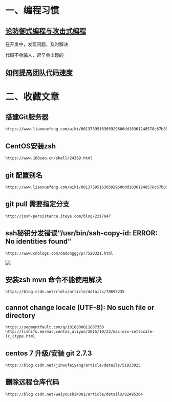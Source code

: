 # 一、编程习惯

## [论防御式编程与攻击式编程](https://www.cnblogs.com/kmsfan/p/3841595.html)

在开发中，发现问题，及时解决<br>

代码不会骗人，迟早会出现的

## [如何提高团队代码速度](https://mp.weixin.qq.com/s/NEs8zO14ZgLTWwyUIwMyqQ)



# 二、收藏文章

## 搭建Git服务器

~~~
https://www.liaoxuefeng.com/wiki/0013739516305929606dd18361248578c67b8067c8c017b000/00137583770360579bc4b458f044ce7afed3df579123eca000
~~~

## CentOS安装zsh

~~~
https://www.168seo.cn/shell/24369.html
~~~

## git 配置别名
~~~
https://www.liaoxuefeng.com/wiki/0013739516305929606dd18361248578c67b8067c8c017b000/001375234012342f90be1fc4d81446c967bbdc19e7c03d3000
~~~
## git pull 需要指定分支
~~~
http://josh-persistence.iteye.com/blog/2217847
~~~
## ssh秘钥分发错误“/usr/bin/ssh-copy-id: ERROR: No identities found"
~~~
https://www.cnblogs.com/dadonggg/p/7520321.html
~~~

![](https://i.loli.net/2018/09/09/5b949279d78e2.png)

## 安装zsh mvn 命令不能使用解决
~~~
https://blog.csdn.net/rlmls/article/details/78695235
~~~
## cannot change locale (UTF-8): No such file or directory
~~~
https://segmentfault.com/q/1010000011807350
http://lishifu.me/mac,centos,aliyun/2015/10/22/mac-osx-setlocale-lc_ctype.html
~~~

## centos 7 升级/安装 git 2.7.3
~~~
https://blog.csdn.net/jinwufeiyang/article/details/51933925
~~~
## 删除远程仓库代码
~~~
https://blog.csdn.net/weiyoushi4001/article/details/82495364
~~~
